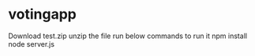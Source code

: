 # votingapp
Download test.zip
unzip the file run below commands to run it
npm install
node server.js

